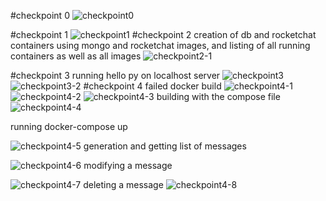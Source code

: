 ﻿#checkpoint 0
![checkpoint0](images/unnamed.png"checkpoint0")

#checkpoint 1
![checkpoint1](images/lab9-2.png "checkpoint1")
#checkpoint 2
creation of db and rocketchat containers using mongo and rocketchat images,
and listing of all running containers as well as all images
![checkpoint2-1](images/lab9-3.png "checkpoint2-1") 

#checkpoint 3
running hello py on localhost server
  ![checkpoint3](images/lab9-4.png "checkpoint3")
![checkpoint3-2](images/lab9-13.png "checkpoint3-2")
#checkpoint 4
failed docker build 
![checkpoint4-1](images/lab9-5.png "checkpoint4-1")
![checkpoint4-2](images/lab9-6.png "checkpoint4-2")
![checkpoint4-3](images/lab9-7.png "checkpoint4-3")
building with the compose file
![checkpoint4-4](images/lab9-8.png "checkpoint4-4")

running docker-compose up
  
![checkpoint4-5](images/lab9-9.png "checkpoint4-5")
generation and getting list of messages
  
![checkpoint4-6](images/lab9-10.png "checkpoint4-6")
modifying a message
  
![checkpoint4-7](images/lab9-11.png "checkpoint4-7")
deleting a message
![checkpoint4-8](images/lab9-12.png "checkpoint4-8")